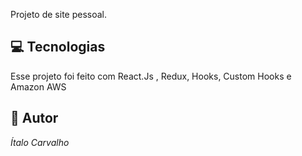 Projeto de site pessoal.
<br>

## 💻 Tecnologias

Esse projeto foi feito com React.Js , Redux, Hooks, Custom Hooks e Amazon AWS

## 👤 Autor

*Ítalo Carvalho*

